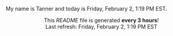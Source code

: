 My name is Tanner and today is Friday, February 2, 1:19 PM EST.

<p align="center">This <i>README</i> file is generated <b>every 3 hours</b>!</br>Last refresh: Friday, February 2, 1:19 PM EST<br /></p>
